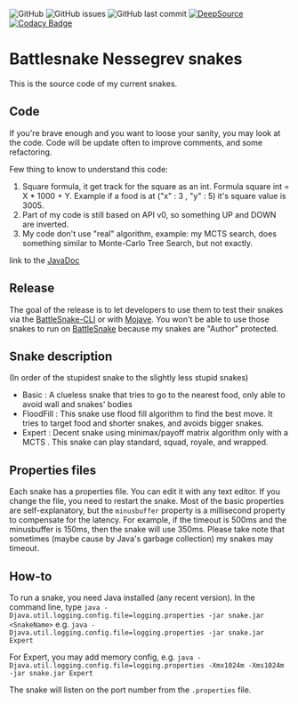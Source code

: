 ![GitHub](https://img.shields.io/github/license/nettogrof/nessegrev-java-dev) ![GitHub issues](https://img.shields.io/github/issues/nettogrof/nessegrev-java-dev) ![GitHub last commit](https://img.shields.io/github/last-commit/nettogrof/nessegrev-java-dev) [![DeepSource](https://deepsource.io/gh/Nettogrof/nessegrev-java-dev.svg/?label=active+issues&show_trend=true)](https://deepsource.io/gh/Nettogrof/nessegrev-java-dev/?ref=repository-badge) [![Codacy Badge](https://app.codacy.com/project/badge/Grade/3f96bc6226a74ad8997fa34c45dbf965)](https://www.codacy.com/gh/Nettogrof/nessegrev-java-dev/dashboard?utm_source=github.com&amp;utm_medium=referral&amp;utm_content=Nettogrof/nessegrev-java-dev&amp;utm_campaign=Badge_Grade)

# Battlesnake Nessegrev snakes

This is the source code  of my current snakes.

Code
----

If you're brave enough and you want to loose your sanity, you may look at the code. Code will be update often to improve comments, and some refactoring. 

Few thing to know to understand this code:
1. Square formula, it get track for the square as an int. Formula square int =  X * 1000 + Y. Example if a food is at ("x" : 3 , "y" : 5)  it's square value is 3005.
2. Part of my code is still based on API v0, so something UP and DOWN are inverted.
3. My code don't use "real" algorithm, example: my MCTS search, does something similar to Monte-Carlo Tree Search, but not exactly.

link to the [JavaDoc](https://nettogrof.github.io/nessegrev-java-dev/)

Release
-------


The goal of the release is to let developers to use them to test their snakes via the [BattleSnake-CLI](https://github.com/BattlesnakeOfficial/rules/tree/master/cli) or with [Mojave](https://github.com/smallsco/mojave).
You won't be able to use those snakes to run on [BattleSnake](https://play.battlesnake.com) because my snakes are "Author" protected. 

## Snake description

(In order of the stupidest snake to the slightly less stupid snakes)

* Basic : A clueless snake that tries to go to the nearest food, only able to avoid wall and snakes' bodies
* FloodFill : This snake use flood fill algorithm to find the best move. It tries to target food and shorter snakes, and avoids bigger snakes.
* Expert : Decent snake using minimax/payoff matrix algorithm only with a MCTS . This snake can play standard, squad, royale, and wrapped.


## Properties files

Each snake has a properties file. You can edit it with any text editor. If you change the file, you need to restart the snake.
Most of the basic properties are self-explanatory, but the `minusbuffer` property is a millisecond property to compensate for the latency. For example, if the timeout is 500ms and the minusbuffer is 150ms, then the snake will use 350ms.
Please take note that sometimes (maybe cause by Java's garbage collection) my snakes may timeout.

## How-to

To run a snake, you need Java installed  (any recent version).
In the command line, type `java -Djava.util.logging.config.file=logging.properties -jar snake.jar <SnakeName>` e.g. `java -Djava.util.logging.config.file=logging.properties -jar snake.jar Expert`

For Expert, you may add memory config, e.g. `java -Djava.util.logging.config.file=logging.properties -Xmx1024m -Xms1024m -jar snake.jar Expert`

The snake will listen on the port number from the `.properties` file.
